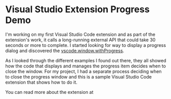 # Visual Studio Extension Progress Demo

I'm working on my first Visual Studio Code extension and as part of the extension's work, it calls a long-running external API that could take 30 seconds or more to complete. I started looking for way to display a progress dialog and discovered the [vscode.window.withProgress](https://code.visualstudio.com/api/references/vscode-api#StatusBarItem). 

As I looked through the different examples I found out there, they all showed how the code that displays and manages the progress item decides when to close the window. For my project, I had a separate process deciding when to close the progress window and this is a sample Visual Studio Code extension that shows how to do it. 

You can read more about the extension at []()
